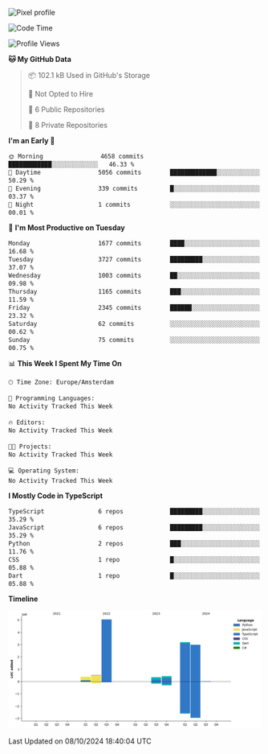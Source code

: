 ![Pixel profile](https://pixel-profile.vercel.app/api/github-stats?username=Atchferox&screen_effect=true&theme=rainbow
)


<!--START_SECTION:waka-->
![Code Time](http://img.shields.io/badge/Code%20Time-415%20hrs%204%20mins-blue)

![Profile Views](http://img.shields.io/badge/Profile%20Views-0-blue)

**🐱 My GitHub Data** 

> 📦 102.1 kB Used in GitHub's Storage 
 > 
> 🚫 Not Opted to Hire
 > 
> 📜 6 Public Repositories 
 > 
> 🔑 8 Private Repositories 
 > 
**I'm an Early 🐤** 

```text
🌞 Morning                4658 commits        ████████████░░░░░░░░░░░░░   46.33 % 
🌆 Daytime                5056 commits        █████████████░░░░░░░░░░░░   50.29 % 
🌃 Evening                339 commits         █░░░░░░░░░░░░░░░░░░░░░░░░   03.37 % 
🌙 Night                  1 commits           ░░░░░░░░░░░░░░░░░░░░░░░░░   00.01 % 
```
📅 **I'm Most Productive on Tuesday** 

```text
Monday                   1677 commits        ████░░░░░░░░░░░░░░░░░░░░░   16.68 % 
Tuesday                  3727 commits        █████████░░░░░░░░░░░░░░░░   37.07 % 
Wednesday                1003 commits        ██░░░░░░░░░░░░░░░░░░░░░░░   09.98 % 
Thursday                 1165 commits        ███░░░░░░░░░░░░░░░░░░░░░░   11.59 % 
Friday                   2345 commits        ██████░░░░░░░░░░░░░░░░░░░   23.32 % 
Saturday                 62 commits          ░░░░░░░░░░░░░░░░░░░░░░░░░   00.62 % 
Sunday                   75 commits          ░░░░░░░░░░░░░░░░░░░░░░░░░   00.75 % 
```


📊 **This Week I Spent My Time On** 

```text
🕑︎ Time Zone: Europe/Amsterdam

💬 Programming Languages: 
No Activity Tracked This Week

🔥 Editors: 
No Activity Tracked This Week

🐱‍💻 Projects: 
No Activity Tracked This Week

💻 Operating System: 
No Activity Tracked This Week
```

**I Mostly Code in TypeScript** 

```text
TypeScript               6 repos             █████████░░░░░░░░░░░░░░░░   35.29 % 
JavaScript               6 repos             █████████░░░░░░░░░░░░░░░░   35.29 % 
Python                   2 repos             ███░░░░░░░░░░░░░░░░░░░░░░   11.76 % 
CSS                      1 repo              █░░░░░░░░░░░░░░░░░░░░░░░░   05.88 % 
Dart                     1 repo              █░░░░░░░░░░░░░░░░░░░░░░░░   05.88 % 
```



**Timeline**

![Lines of Code chart](https://raw.githubusercontent.com/Atchferox/Atchferox/main/assets/bar_graph.png)


 Last Updated on 08/10/2024 18:40:04 UTC
<!--END_SECTION:waka-->
